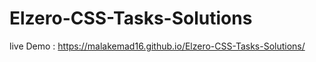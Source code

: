 # Elzero-CSS-Tasks-Solutions

live Demo : https://malakemad16.github.io/Elzero-CSS-Tasks-Solutions/
